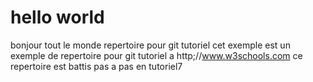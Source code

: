 # hello world
bonjour tout le monde repertoire pour git tutoriel
cet exemple est un exemple de repertoire pour git tutoriel a http;//www.w3schools.com
ce repertoire est battis pas a pas en tutoriel7